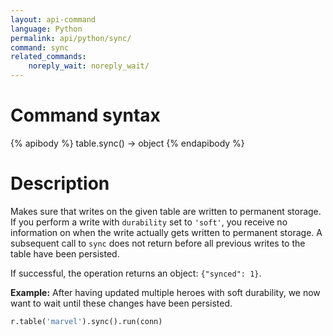 ```yaml
---
layout: api-command 
language: Python
permalink: api/python/sync/
command: sync
related_commands:
    noreply_wait: noreply_wait/
---
```


# Command syntax #

{% apibody %}
table.sync() &rarr; object
{% endapibody %}

# Description #

Makes sure that writes on the given table are written to permanent storage.
If you perform a write with `durability` set to `'soft'`,
you receive no information on when the write actually gets written to permanent storage.
A subsequent call to `sync` does not return before all previous writes to the table
have been persisted.

If successful, the operation returns an object: `{"synced": 1}`.

__Example:__ After having updated multiple heroes with soft durability, we now want to wait
until these changes have been persisted.

```py
r.table('marvel').sync().run(conn)
```



